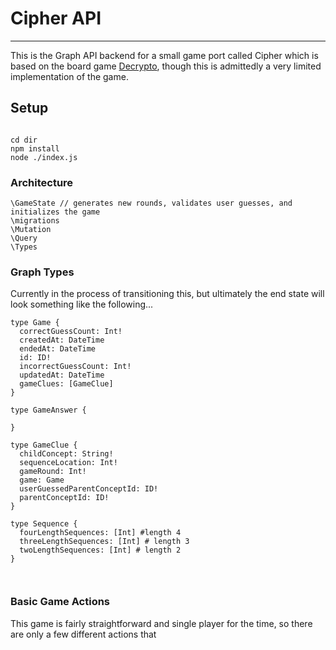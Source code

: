 # Cipher API
---

This is the Graph API backend for a small game port called Cipher which is based on the board game [Decrypto](https://boardgamegeek.com/boardgame/225694/decrypto), though this is admittedly a very limited implementation of the game.

## Setup

```

cd dir
npm install
node ./index.js

```


### Architecture

```
\GameState // generates new rounds, validates user guesses, and initializes the game
\migrations
\Mutation
\Query
\Types
```

### Graph Types

Currently in the process of transitioning this, but ultimately the end state will look something like the following...

```
type Game {
  correctGuessCount: Int!
  createdAt: DateTime
  endedAt: DateTime
  id: ID!
  incorrectGuessCount: Int!
  updatedAt: DateTime
  gameClues: [GameClue]
}

type GameAnswer {

}

type GameClue {
  childConcept: String!
  sequenceLocation: Int!
  gameRound: Int!
  game: Game
  userGuessedParentConceptId: ID!
  parentConceptId: ID!
}

type Sequence {
  fourLengthSequences: [Int] #length 4
  threeLengthSequences: [Int] # length 3
  twoLengthSequences: [Int] # length 2
}



```


### Basic Game Actions

This game is fairly straightforward and single player for the time, so there are only a few different actions that




